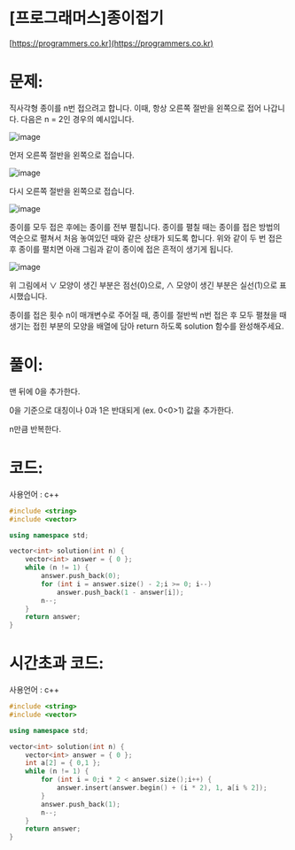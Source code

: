 # [프로그래머스]종이접기

[https://programmers.co.kr](https://programmers.co.kr)

# 문제:

직사각형 종이를 n번 접으려고 합니다. 이때, 항상 오른쪽 절반을 왼쪽으로 접어 나갑니다. 다음은 n = 2인 경우의 예시입니다.



![image](https://res.cloudinary.com/dpxurmkij/image/upload/c_scale,w_390/v1500952547/%EC%A2%85%EC%9D%B4%EC%A0%91%EA%B8%B01_swcvrz.png)



먼저 오른쪽 절반을 왼쪽으로 접습니다.



![image](https://res.cloudinary.com/dpxurmkij/image/upload/c_scale,w_195/v1500952547/%EC%A2%85%EC%9D%B4%EC%A0%91%EA%B8%B02_e49oe3.png)



다시 오른쪽 절반을 왼쪽으로 접습니다.



![image](https://res.cloudinary.com/dpxurmkij/image/upload/c_scale,w_95/v1500952178/%EC%A2%85%EC%9D%B4%EC%A0%91%EA%B8%B03_nqdurc.png)



종이를 모두 접은 후에는 종이를 전부 펼칩니다. 종이를 펼칠 때는 종이를 접은 방법의 역순으로 펼쳐서 처음 놓여있던 때와 같은 상태가 되도록 합니다. 위와 같이 두 번 접은 후 종이를 펼치면 아래 그림과 같이 종이에 접은 흔적이 생기게 됩니다. 



![image](https://res.cloudinary.com/dpxurmkij/image/upload/c_scale,w_390/v1500952178/%EC%A2%85%EC%9D%B4%EC%A0%91%EA%B8%B04_qxfoxr.png)



위 그림에서 ∨ 모양이 생긴 부분은 점선(0)으로, ∧ 모양이 생긴 부분은 실선(1)으로 표시했습니다. 



종이를 접은 횟수 n이 매개변수로 주어질 때, 종이를 절반씩 n번 접은 후 모두 펼쳤을 때 생기는 접힌 부분의 모양을 배열에 담아 return 하도록 solution 함수를 완성해주세요.



# 풀이:

맨 뒤에 0을 추가한다.

0을 기준으로 대칭이나 0과 1은 반대되게 (ex. 0<0>1) 값을 추가한다.

n만큼 반복한다.



# **코드:**

사용언어 : c++
```c++
#include <string>
#include <vector>

using namespace std;

vector<int> solution(int n) {
    vector<int> answer = { 0 };
	while (n != 1) {
		answer.push_back(0);
		for (int i = answer.size() - 2;i >= 0; i--)
			answer.push_back(1 - answer[i]);
		n--;
	}
    return answer;
}
```



# **시간초과 코드:**

사용언어 : c++

```c++
#include <string>
#include <vector>

using namespace std;

vector<int> solution(int n) {
    vector<int> answer = { 0 };
	int a[2] = { 0,1 };
	while (n != 1) {
		for (int i = 0;i * 2 < answer.size();i++) {
			answer.insert(answer.begin() + (i * 2), 1, a[i % 2]);
		}
		answer.push_back(1);
		n--;
	}
    return answer;
}
```


